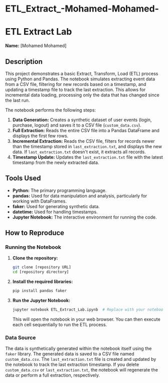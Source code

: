 # ETL_Extract_-Mohamed-Mohamed-
# ETL Extract Lab

**Name:** [Mohamed Mohamed]

## Description

This project demonstrates a basic Extract, Transform, Load (ETL) process using Python and Pandas. The notebook simulates extracting event data from a CSV file, filtering for new records based on a timestamp, and updating a timestamp file to track the last extraction. This allows for incremental data loading, processing only the data that has changed since the last run.

The notebook performs the following steps:

1.  **Data Generation:** Creates a synthetic dataset of user events (login, purchase, logout) and saves it to a CSV file (`custom_data.csv`).
2.  **Full Extraction:** Reads the entire CSV file into a Pandas DataFrame and displays the first few rows.
3.  **Incremental Extraction:** Reads the CSV file, filters for records newer than the timestamp stored in `last_extraction.txt`, and displays the new data. If `last_extraction.txt` doesn't exist, it extracts all records.
4.  **Timestamp Update:** Updates the `last_extraction.txt` file with the latest timestamp from the newly extracted data.

## Tools Used

*   **Python:** The primary programming language.
*   **pandas:** Used for data manipulation and analysis, particularly for working with DataFrames.
*   **faker:** Used for generating synthetic data.
*   **datetime:** Used for handling timestamps.
*   **Jupyter Notebook:** The interactive environment for running the code.

## How to Reproduce

### Running the Notebook

1.  **Clone the repository:**

    ```bash
    git clone [repository URL]
    cd [repository directory]
    ```

2.  **Install the required libraries:**

    ```bash
    pip install pandas faker
    ```

3.  **Run the Jupyter Notebook:**

    ```bash
    jupyter notebook ETL_Extract_Lab.ipynb  # Replace with your notebook's name if different
    ```

    This will open the notebook in your web browser. You can then execute each cell sequentially to run the ETL process.

### Data Source

The data is synthetically generated within the notebook itself using the `faker` library. The generated data is saved to a CSV file named `custom_data.csv`. The `last_extraction.txt` file is created and updated by the notebook to track the last extraction timestamp.  If you delete `custom_data.csv` or `last_extraction.txt`, the notebook will regenerate the data or perform a full extraction, respectively.